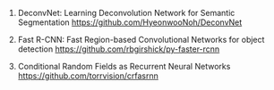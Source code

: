 1. DeconvNet: Learning Deconvolution Network for Semantic Segmentation
https://github.com/HyeonwooNoh/DeconvNet

2. Fast R-CNN: Fast Region-based Convolutional Networks for object detection
https://github.com/rbgirshick/py-faster-rcnn

3. Conditional Random Fields as Recurrent Neural Networks
https://github.com/torrvision/crfasrnn
